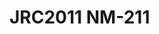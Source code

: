 # JRC2011 NM-211
<a name="material" />
<script type="application/ld+json">

  {
    "@context": "https://schema.org/",
    "@type": "ChemicalSubstance",
    "http://purl.org/dc/terms/conformsTo":
      {
        "@type": "CreativeWork",
        "@id": "https://bioschemas.org/profiles/ChemicalSubstance/0.4-RELEASE/"
      },
    "@id": "https://egonw.github.io/nanowiki/nanowiki353.html#material",
    "name": "JRC2011 NM-211",
    "sameAs: "http://127.0.0.1/mediawiki/index.php/Special:URIResolver/JRC2011_NM-2D211"
  }
</script>

